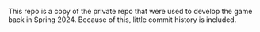 This repo is a copy of the private repo that were used to develop the game back in Spring 2024. Because of this, little commit history is included. 
